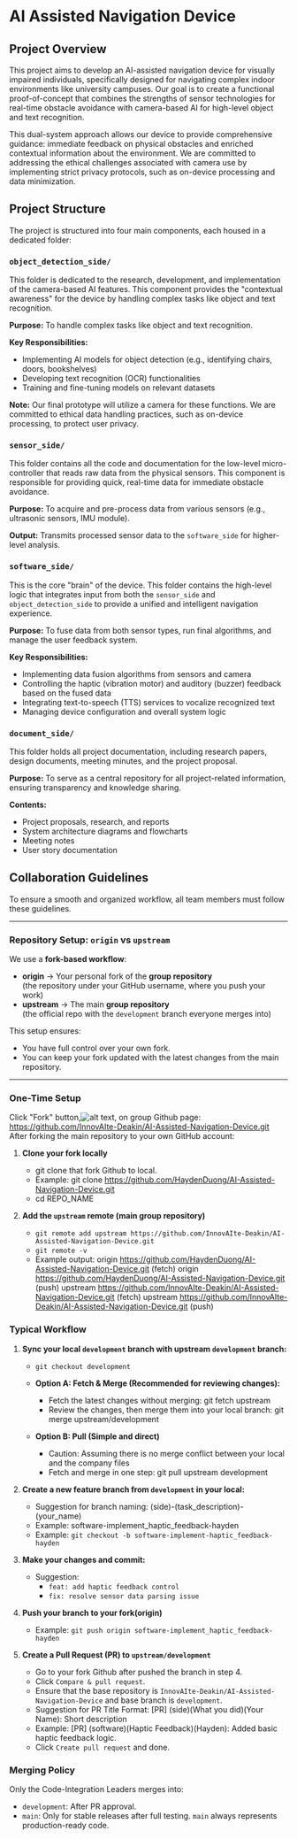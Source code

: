 # AI Assisted Navigation Device

## Project Overview
This project aims to develop an AI-assisted navigation device for visually impaired individuals, specifically designed for navigating complex indoor environments like university campuses. Our goal is to create a functional proof-of-concept that combines the strengths of sensor technologies for real-time obstacle avoidance with camera-based AI for high-level object and text recognition.

This dual-system approach allows our device to provide comprehensive guidance: immediate feedback on physical obstacles and enriched contextual information about the environment. We are committed to addressing the ethical challenges associated with camera use by implementing strict privacy protocols, such as on-device processing and data minimization.

## Project Structure
The project is structured into four main components, each housed in a dedicated folder:

### `object_detection_side/`
This folder is dedicated to the research, development, and implementation of the camera-based AI features. This component provides the "contextual awareness" for the device by handling complex tasks like object and text recognition.

**Purpose:** To handle complex tasks like object and text recognition.

**Key Responsibilities:**
- Implementing AI models for object detection (e.g., identifying chairs, doors, bookshelves)
- Developing text recognition (OCR) functionalities
- Training and fine-tuning models on relevant datasets

**Note:** Our final prototype will utilize a camera for these functions. We are committed to ethical data handling practices, such as on-device processing, to protect user privacy.

### `sensor_side/`
This folder contains all the code and documentation for the low-level micro-controller that reads raw data from the physical sensors. This component is responsible for providing quick, real-time data for immediate obstacle avoidance.

**Purpose:** To acquire and pre-process data from various sensors (e.g., ultrasonic sensors, IMU module).

**Output:** Transmits processed sensor data to the `software_side` for higher-level analysis.

### `software_side/`
This is the core "brain" of the device. This folder contains the high-level logic that integrates input from both the `sensor_side` and `object_detection_side` to provide a unified and intelligent navigation experience.

**Purpose:** To fuse data from both sensor types, run final algorithms, and manage the user feedback system.

**Key Responsibilities:**
- Implementing data fusion algorithms from sensors and camera
- Controlling the haptic (vibration motor) and auditory (buzzer) feedback based on the fused data
- Integrating text-to-speech (TTS) services to vocalize recognized text
- Managing device configuration and overall system logic

### `document_side/`
This folder holds all project documentation, including research papers, design documents, meeting minutes, and the project proposal.

**Purpose:** To serve as a central repository for all project-related information, ensuring transparency and knowledge sharing.

**Contents:**
- Project proposals, research, and reports
- System architecture diagrams and flowcharts
- Meeting notes
- User story documentation

## Collaboration Guidelines
To ensure a smooth and organized workflow, all team members must follow these guidelines.

---

### Repository Setup: `origin` vs `upstream`
We use a **fork-based workflow**:

- **origin** → Your personal fork of the **group repository**  
  (the repository under your GitHub username, where you push your work)
- **upstream** → The main **group repository**  
  (the official repo with the `development` branch everyone merges into)

This setup ensures:
- You have full control over your own fork.
- You can keep your fork updated with the latest changes from the main repository.

---

### One-Time Setup
Click "Fork" button,![alt text](image.png), on group Github page: https://github.com/InnovAIte-Deakin/AI-Assisted-Navigation-Device.git
After forking the main repository to your own GitHub account:

1. **Clone your fork locally**  
   - git clone that fork Github to local.
   - Example: git clone https://github.com/HaydenDuong/AI-Assisted-Navigation-Device.git
   - cd REPO_NAME

2. **Add the `upstream` remote (main group repository)**
   - `git remote add upstream https://github.com/InnovAIte-Deakin/AI-Assisted-Navigation-Device.git`
   - `git remote -v`
   - Example output:
      origin  https://github.com/HaydenDuong/AI-Assisted-Navigation-Device.git (fetch)
      origin  https://github.com/HaydenDuong/AI-Assisted-Navigation-Device.git (push)
      upstream        https://github.com/InnovAIte-Deakin/AI-Assisted-Navigation-Device.git (fetch)
      upstream        https://github.com/InnovAIte-Deakin/AI-Assisted-Navigation-Device.git (push)

### Typical Workflow

1. **Sync your local `development` branch with upstream `development` branch:** 
   - `git checkout development`
   
   - **Option A: Fetch & Merge (Recommended for reviewing changes):**
       - Fetch the latest changes without merging: git fetch upstream
       - Review the changes, then merge them into your local branch: git merge upstream/development

   - **Option B: Pull (Simple and direct)**
       - Caution: Assuming there is no merge conflict between your local and the company files
       - Fetch and merge in one step: git pull upstream development

2. **Create a new feature branch from `development` in your local:**
   - Suggestion for branch naming: (side)-(task_description)-(your_name)
   - Example: software-implement_haptic_feedback-hayden
   - Example: `git checkout -b software-implement-haptic_feedback-hayden`

3. **Make your changes and commit:**
   - Suggestion:
      - `feat: add haptic feedback control`
      - `fix: resolve sensor data parsing issue`

4. **Push your branch to your fork(origin)**
   - Example: `git push origin software-implement_haptic_feedback-hayden`

5. **Create a Pull Request (PR) to `upstream/development`**
   - Go to your fork Github after pushed the branch in step 4.
   - Click `Compare & pull request`.
   - Ensure that the base repository is `InnovAIte-Deakin/AI-Assisted-Navigation-Device` and base branch is `development`.
   - Suggestion for PR Title Format: [PR] (side)(What you did)(Your Name): Short description
   - Example: [PR] (software)(Haptic Feedback)(Hayden): Added basic haptic feedback logic.
   - Click `Create pull request` and done.

### Merging Policy
Only the Code-Integration Leaders merges into:
   - `development`: After PR approval.
   - `main`: Only for stable releases after full testing.
`main` always represents production-ready code.
